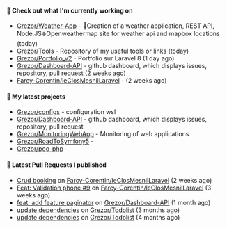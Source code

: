 #### 👷 Check out what I'm currently working on

- [Grezor/Weather-App](https://github.com/Grezor/Weather-App) - 🔆Creation of a weather application, REST API, Node.JS❄️Openweathermap site for weather api and mapbox locations (today)
- [Grezor/Tools](https://github.com/Grezor/Tools) - Repository of my useful tools or links (today)
- [Grezor/Portfolio_v2](https://github.com/Grezor/Portfolio_v2) - Portfolio sur Laravel 8 (1 day ago)
- [Grezor/Dashboard-API](https://github.com/Grezor/Dashboard-API) - github dashboard, which displays issues, repository, pull request (2 weeks ago)
- [Farcy-Corentin/leClosMesnilLaravel](https://github.com/Farcy-Corentin/leClosMesnilLaravel) -  (2 weeks ago)

#### 🌱 My latest projects

- [Grezor/configs](https://github.com/Grezor/configs) - configuration wsl
- [Grezor/Dashboard-API](https://github.com/Grezor/Dashboard-API) - github dashboard, which displays issues, repository, pull request
- [Grezor/MonitoringWebApp](https://github.com/Grezor/MonitoringWebApp) - Monitoring of web applications
- [Grezor/RoadToSymfony5](https://github.com/Grezor/RoadToSymfony5) - 
- [Grezor/poo-php](https://github.com/Grezor/poo-php) - 

#### 🔨 Latest Pull Requests I published

- [Crud booking](https://github.com/Farcy-Corentin/leClosMesnilLaravel/pull/12) on [Farcy-Corentin/leClosMesnilLaravel](https://github.com/Farcy-Corentin/leClosMesnilLaravel) (2 weeks ago)
- [Feat: Validation phone #9](https://github.com/Farcy-Corentin/leClosMesnilLaravel/pull/10) on [Farcy-Corentin/leClosMesnilLaravel](https://github.com/Farcy-Corentin/leClosMesnilLaravel) (3 weeks ago)
- [feat: add feature paginator](https://github.com/Grezor/Dashboard-API/pull/4) on [Grezor/Dashboard-API](https://github.com/Grezor/Dashboard-API) (1 month ago)
- [update dependencies](https://github.com/Grezor/Todolist/pull/27) on [Grezor/Todolist](https://github.com/Grezor/Todolist) (3 months ago)
- [update dependencies](https://github.com/Grezor/Todolist/pull/26) on [Grezor/Todolist](https://github.com/Grezor/Todolist) (4 months ago)

